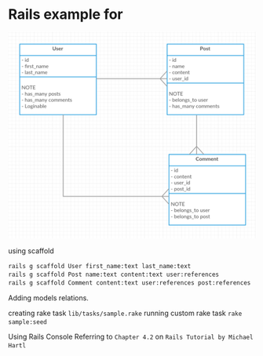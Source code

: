 # Rails example for

![Image](https://raw.githubusercontent.com/SaKKo/muic-iccs474-2015t2-models/master/models.png)

using scaffold

```bash
rails g scaffold User first_name:text last_name:text
rails g scaffold Post name:text content:text user:references
rails g scaffold Comment content:text user:references post:references
```

Adding models relations.

creating rake task `lib/tasks/sample.rake`
running custom rake task `rake sample:seed`

Using Rails Console
Referring to `Chapter 4.2` on `Rails Tutorial by Michael Hartl `
